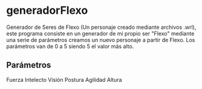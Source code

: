 # generadorFlexo
Generador de Seres de Flexo (Un personaje creado mediante archivos .wrl), este programa consiste en un generador de mi propio ser "Flexo"
mediante una serie de parámetros creamos un nuevo personaje a partir de Flexo. Los parámetros van de 0 a 5 siendo 5 el valor más
alto.

Parámetros
----------------------------
  Fuerza
  Intelecto
  Visión
  Postura
  Agilidad
  Altura
